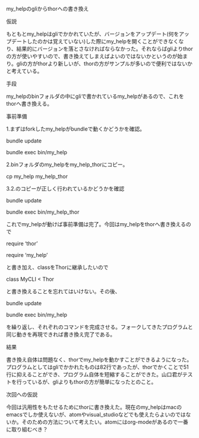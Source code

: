 my_helpのgliからthorへの書き換え

仮説

もともとmy_helpはgliでかかれていたが、バージョンをアップデート(何をアップデートしたのかは覚えていない)した際にmy_helpを開くことができなくなり、結果的にバージョンを落とさなければならなかった。それならばgliよりthorの方が使いやすいので、書き換えてしまえばよいのではないかというのが始まり。gliの方がthorより新しいが、thorの方がサンプルが多いので便利ではないかと考えている。

手段

my_helpのbinフォルダの中にgliで書かれているmy_helpがあるので、これをthorへ書き換える。

事前準備

1.まずはforkしたmy_helpがbundleで動くかどうかを確認。

bundle update

bundle exec bin/my_help

2.binフォルダのmy_helpをmy_help_thorにコピー。

cp my_help my_help_thor

3.2.のコピーが正しく行われているかどうかを確認

bundle update

bundle exec bin/my_help_thor

これでmy_helpが動けば事前準備は完了。今回はmy_helpをthorへ書き換えるので

require ‘thor’

require ‘my_help’

と書き加え、classをThorに継承したいので

class MyCLI < Thor

と書き換えることを忘れてはいけない。その後、

bundle update

bundle exec bin/my_help

を繰り返し、それぞれのコマンドを完成させる。フォークしてきたプログラムと同じ動きを再現できれば書き換え完了である。

結果

書き換え自体は問題なく、thorでmy_helpを動かすことができるようになった。プログラムとしてはgliでかかれたものは82行であったが、thorでかくことで51行に抑えることができ、プログラム自体を短縮することができた。山口君がテストを行っているが、gliよりもthorの方が簡単になったとのこと。

次回への仮説

今回は汎用性をもたせるためにthorに書き換えた。現在のmy_helpはmacのemacsでしか使えないが、atomやvisual_studioなどでも使えたらよいのではないか。そのための方法について考えたい。atomにはorg-modeがあるので一番に取り組むべき？